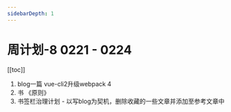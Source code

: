 ```yaml
---
sidebarDepth: 1
---
```


# 周计划-8 0221 - 0224

[[toc]]

1. blog一篇 vue-cli2升级webpack 4
2. 书 《原则》
3. 书签栏治理计划 - 以写blog为契机，删除收藏的一些文章并添加至参考文章中
